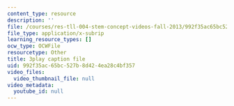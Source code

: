 ```yaml
---
content_type: resource
description: ''
file: /courses/res-tll-004-stem-concept-videos-fall-2013/992f35ac65bc527b8d424ea28c4bf357_NkV27ApZ0h4.vtt
file_type: application/x-subrip
learning_resource_types: []
ocw_type: OCWFile
resourcetype: Other
title: 3play caption file
uid: 992f35ac-65bc-527b-8d42-4ea28c4bf357
video_files:
  video_thumbnail_file: null
video_metadata:
  youtube_id: null
---
```

